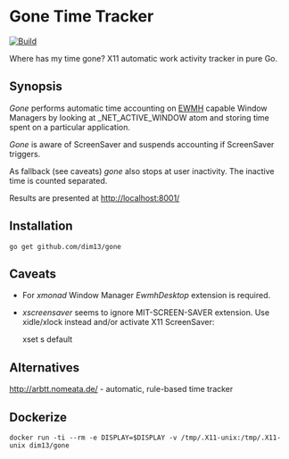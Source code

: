 Gone Time Tracker
=================

[![Build](https://github.com/dim13/gone/workflows/build/badge.svg)](https://github.com/dim13/gone/actions)

Where has my time gone? X11 automatic work activity tracker in pure Go.


Synopsis
--------

_Gone_ performs automatic time accounting on
[EWMH](https://specifications.freedesktop.org/wm-spec/latest/) capable Window
Managers by looking at _NET_ACTIVE_WINDOW atom and storing time spent on a
particular application.

_Gone_ is aware of ScreenSaver and suspends accounting if ScreenSaver triggers.

As fallback (see caveats) _gone_ also stops at user inactivity.  The inactive
time is counted separated.

Results are presented at [http://localhost:8001/](http://localhost:8001/)


Installation
------------

    go get github.com/dim13/gone


Caveats
-------

* For _xmonad_ Window Manager _EwmhDesktop_ extension is required.

* _xscreensaver_ seems to ignore MIT-SCREEN-SAVER extension.  Use xidle/xlock
  instead and/or activate X11 ScreenSaver:

    xset s default


Alternatives
------------

http://arbtt.nomeata.de/ - automatic, rule-based time tracker


Dockerize
---------

    docker run -ti --rm -e DISPLAY=$DISPLAY -v /tmp/.X11-unix:/tmp/.X11-unix dim13/gone
